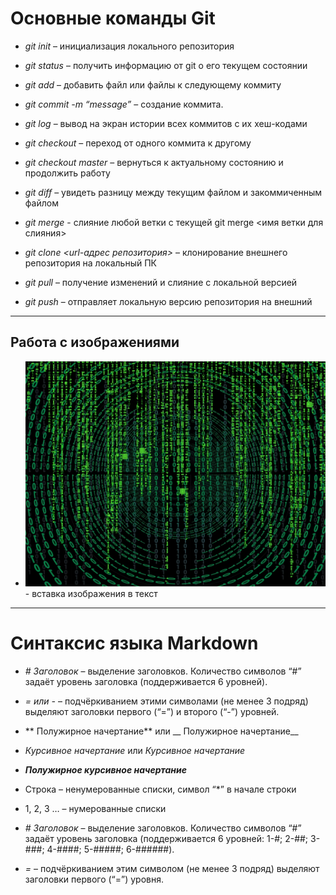 # Основные команды Git

* _git init_ – инициализация локального репозитория

* _git status_ – получить информацию от git о его текущем состоянии

* _git add_ – добавить файл или файлы к следующему коммиту

* _git commit -m “message”_ – создание коммита.

* _git log_ – вывод на экран истории всех коммитов с их хеш-кодами

* _git checkout_ – переход от одного коммита к другому

* _git checkout master_ – вернуться к актуальному состоянию и продолжить работу

* _git diff_ – увидеть разницу между текущим файлом и закоммиченным файлом

* _git merge_ - слияние любой ветки с текущей  git merge <имя ветки для слияния>

* _git clone <url-адрес репозитория>_ – клонирование внешнего репозитория на  локальный ПК
* _git pull_ – получение изменений и слияние с локальной версией
* _git push_ – отправляет локальную версию репозитория на внешний


-----------

## Работа с изображениями

* ![Текст если изображение не загрузилось](File.jpg) - встaвка изображения в текст


-----------

# Синтаксис языка Markdown

* _# Заголовок_ – выделение заголовков. Количество символов “#” задаёт уровень заголовка  (поддерживается 6 уровней).

* _= или -_ – подчёркиванием этими символами (не менее 3 подряд) выделяют заголовки  первого (“=”) и второго (“-”) уровней.

* ** Полужирное начертание** или __ Полужирное начертание__
* *Курсивное начертание* или _Курсивное начертание_
* ***Полужирное курсивное начертание***

* Строка – ненумерованные списки, символ “*” в начале строки
*	1, 2, 3 … – нумерованные списки


* _# Заголовок_ – выделение заголовков. Количество символов “#” задаёт уровень заголовка  (поддерживается 6 уровней: 1-#; 2-##; 3-###; 4-####; 5-#####; 6-######).

* _=_ – подчёркиванием этим символом (не менее 3 подряд) выделяют заголовки  первого (“=”) уровня.

